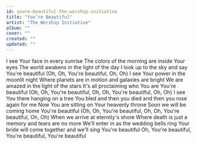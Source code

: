 ```yaml
---
id: youre-beautiful-the-worship-initiative
title: "You’re Beautiful"
artist: "The Worship Initiative"
album: ""
cover: ""
created: ""
updated: ""
---
```


I see Your face in every sunrise
The colors of the morning are inside Your eyes
The world awakens in the light of the day
I look up to the sky and say
You're beautiful
(Oh, Oh, You're beautiful, Oh, Oh)
I see Your power in the moonlit night
Where planets are in motion and galaxies are bright
We are amazed in the light of the stars
It's all proclaiming who You are
You're beautiful
(Oh, Oh, You're beautiful, Oh, Oh, You're beautiful, Oh, Oh)
I see You there hanging on a tree
You bled and then you died and then you rose again for me
Now You are sitting on Your heavenly throne
Soon we will be coming home
You're beautiful
(Oh, Oh, You're beautiful, Oh, Oh, You're beautiful, Oh, Oh)
When we arrive at eternity's shore
Where death is just a memory and tears are no more
We'll enter in as the wedding bells ring
Your bride will come together and we'll sing
You're beautiful
Oh, You're beautiful, You're beautiful, You're beautiful